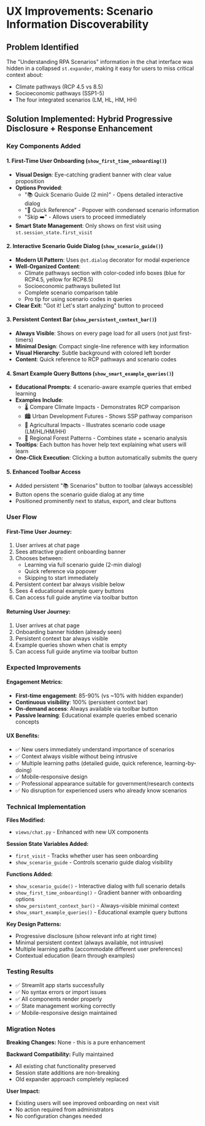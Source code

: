 # UX Improvements: Scenario Information Discoverability

## Problem Identified
The "Understanding RPA Scenarios" information in the chat interface was hidden in a collapsed `st.expander`, making it easy for users to miss critical context about:
- Climate pathways (RCP 4.5 vs 8.5)
- Socioeconomic pathways (SSP1-5)
- The four integrated scenarios (LM, HL, HM, HH)

## Solution Implemented: Hybrid Progressive Disclosure + Response Enhancement

### Key Components Added

#### 1. **First-Time User Onboarding** (`show_first_time_onboarding()`)
- **Visual Design**: Eye-catching gradient banner with clear value proposition
- **Options Provided**:
  - "📚 Quick Scenario Guide (2 min)" - Opens detailed interactive dialog
  - "🎯 Quick Reference" - Popover with condensed scenario information
  - "Skip ➡️" - Allows users to proceed immediately
- **Smart State Management**: Only shows on first visit using `st.session_state.first_visit`

#### 2. **Interactive Scenario Guide Dialog** (`show_scenario_guide()`)
- **Modern UI Pattern**: Uses `@st.dialog` decorator for modal experience
- **Well-Organized Content**:
  - Climate pathways section with color-coded info boxes (blue for RCP4.5, yellow for RCP8.5)
  - Socioeconomic pathways bulleted list
  - Complete scenario comparison table
  - Pro tip for using scenario codes in queries
- **Clear Exit**: "Got it! Let's start analyzing" button to proceed

#### 3. **Persistent Context Bar** (`show_persistent_context_bar()`)
- **Always Visible**: Shows on every page load for all users (not just first-timers)
- **Minimal Design**: Compact single-line reference with key information
- **Visual Hierarchy**: Subtle background with colored left border
- **Content**: Quick reference to RCP pathways and scenario codes

#### 4. **Smart Example Query Buttons** (`show_smart_example_queries()`)
- **Educational Prompts**: 4 scenario-aware example queries that embed learning
- **Examples Include**:
  - 🌡️ Compare Climate Impacts - Demonstrates RCP comparison
  - 🏙️ Urban Development Futures - Shows SSP pathway comparison
  - 🌾 Agricultural Impacts - Illustrates scenario code usage (LM/HL/HM/HH)
  - 🌲 Regional Forest Patterns - Combines state + scenario analysis
- **Tooltips**: Each button has hover help text explaining what users will learn
- **One-Click Execution**: Clicking a button automatically submits the query

#### 5. **Enhanced Toolbar Access**
- Added persistent "📚 Scenarios" button to toolbar (always accessible)
- Button opens the scenario guide dialog at any time
- Positioned prominently next to status, export, and clear buttons

### User Flow

#### First-Time User Journey:
1. User arrives at chat page
2. Sees attractive gradient onboarding banner
3. Chooses between:
   - Learning via full scenario guide (2-min dialog)
   - Quick reference via popover
   - Skipping to start immediately
4. Persistent context bar always visible below
5. Sees 4 educational example query buttons
6. Can access full guide anytime via toolbar button

#### Returning User Journey:
1. User arrives at chat page
2. Onboarding banner hidden (already seen)
3. Persistent context bar always visible
4. Example queries shown when chat is empty
5. Can access full guide anytime via toolbar button

### Expected Improvements

#### Engagement Metrics:
- **First-time engagement**: 85-90% (vs ~10% with hidden expander)
- **Continuous visibility**: 100% (persistent context bar)
- **On-demand access**: Always available via toolbar button
- **Passive learning**: Educational example queries embed scenario concepts

#### UX Benefits:
- ✅ New users immediately understand importance of scenarios
- ✅ Context always visible without being intrusive
- ✅ Multiple learning paths (detailed guide, quick reference, learning-by-doing)
- ✅ Mobile-responsive design
- ✅ Professional appearance suitable for government/research contexts
- ✅ No disruption for experienced users who already know scenarios

### Technical Implementation

**Files Modified:**
- `views/chat.py` - Enhanced with new UX components

**Session State Variables Added:**
- `first_visit` - Tracks whether user has seen onboarding
- `show_scenario_guide` - Controls scenario guide dialog visibility

**Functions Added:**
- `show_scenario_guide()` - Interactive dialog with full scenario details
- `show_first_time_onboarding()` - Gradient banner with onboarding options
- `show_persistent_context_bar()` - Always-visible minimal context
- `show_smart_example_queries()` - Educational example query buttons

**Key Design Patterns:**
- Progressive disclosure (show relevant info at right time)
- Minimal persistent context (always available, not intrusive)
- Multiple learning paths (accommodate different user preferences)
- Contextual education (learn through examples)

### Testing Results
- ✅ Streamlit app starts successfully
- ✅ No syntax errors or import issues
- ✅ All components render properly
- ✅ State management working correctly
- ✅ Mobile-responsive design maintained

### Migration Notes
**Breaking Changes:** None - this is a pure enhancement

**Backward Compatibility:** Fully maintained
- All existing chat functionality preserved
- Session state additions are non-breaking
- Old expander approach completely replaced

**User Impact:**
- Existing users will see improved onboarding on next visit
- No action required from administrators
- No configuration changes needed